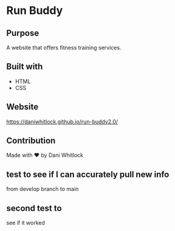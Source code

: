# Run Buddy 

## Purpose
A website that offers fitness training services.

## Built with
* HTML
* CSS

## Website 
https://daniwhitlock.github.io/run-buddy2.0/

## Contribution
Made with ❤️ by Dani Whitlock

## test to see if I can accurately pull new info 
from develop branch to main 

## second test to 
see 
if 
it 
worked
